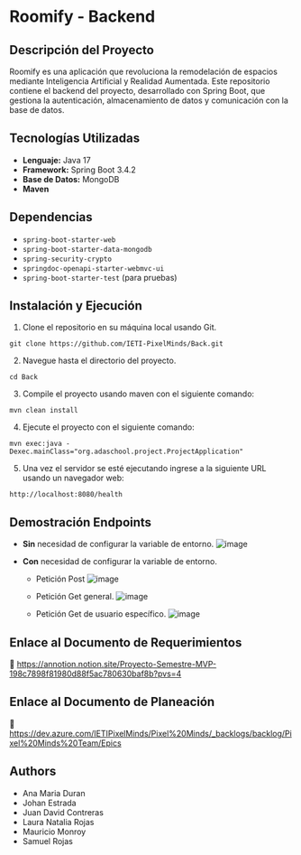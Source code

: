 # Roomify - Backend

## Descripción del Proyecto
Roomify es una aplicación que revoluciona la remodelación de espacios mediante Inteligencia Artificial y Realidad Aumentada. Este repositorio contiene el backend del proyecto, desarrollado con Spring Boot, que gestiona la autenticación, almacenamiento de datos y comunicación con la base de datos.

## Tecnologías Utilizadas
- **Lenguaje:** Java 17  
- **Framework:** Spring Boot 3.4.2  
- **Base de Datos:** MongoDB
- **Maven** 

## Dependencias
- `spring-boot-starter-web`  
- `spring-boot-starter-data-mongodb`  
- `spring-security-crypto`  
- `springdoc-openapi-starter-webmvc-ui`  
- `spring-boot-starter-test` (para pruebas)  

## Instalación y Ejecución

1. Clone el repositorio en su máquina local usando Git.

```
git clone https://github.com/IETI-PixelMinds/Back.git
```

2. Navegue hasta el directorio del proyecto.

```
cd Back
```

3. Compile el proyecto usando maven con el siguiente comando:

```
mvn clean install
```

4. Ejecute el proyecto con el siguiente comando:

```
mvn exec:java -Dexec.mainClass="org.adaschool.project.ProjectApplication"
```

5. Una vez el servidor se esté ejecutando ingrese a la siguiente URL usando un navegador web:

```
http://localhost:8080/health
```

## Demostración Endpoints

- **Sin** necesidad de configurar la variable de entorno.
![image](https://github.com/user-attachments/assets/e0f8ef96-6b97-4a10-8844-6edc61f72f81)

- **Con** necesidad de configurar la variable de entorno.
    - Petición Post
![image](https://github.com/user-attachments/assets/f13f9440-058d-43b7-a344-f0cf486f88ba)

    - Petición Get general.
![image](https://github.com/user-attachments/assets/d8f07ccc-a02a-4c44-a524-c8e065707753)

    - Petición Get de usuario específico.
![image](https://github.com/user-attachments/assets/bb545bcc-3675-4e53-8248-47f2f610ffdf)

## Enlace al Documento de Requerimientos
📌 https://annotion.notion.site/Proyecto-Semestre-MVP-198c7898f81980d88f5ac780630baf8b?pvs=4

## Enlace al Documento de Planeación
📌 https://dev.azure.com/IETIPixelMinds/Pixel%20Minds/_backlogs/backlog/Pixel%20Minds%20Team/Epics

## Authors
- Ana Maria Duran
- Johan Estrada
- Juan David Contreras
- Laura Natalia Rojas
- Mauricio Monroy
- Samuel Rojas
